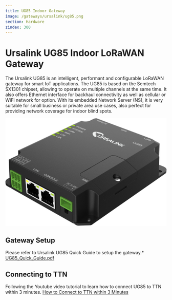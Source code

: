 ```yaml
---
title: UG85 Indoor Gateway
image: /gateways/ursalink/ug85.png
section: Hardware
zindex: 300
---
```


# Ursalink UG85 Indoor LoRaWAN Gateway

The Ursalink UG85 is an intelligent, performant and configurable LoRaWAN gateway for smart IoT applications. The UG85 is based on the Semtech SX1301 chipset, allowing to operate on multiple channels at the same time. It also offers Ethernet interface for backhaul connectivity as well as cellular or WiFi network for option. With its embedded Network Server (NS), it is very suitable for small business or private area use cases, also perfect for providing network coverage for indoor blind spots.

![Ursalink_UG85_Gateway](UG85.png)


## Gateway Setup

Please refer to Ursalink UG85 Quick Guide to setup the gateway.* [UG85_Quick_Guide.pdf](UG85_Quick_Guide.pdf)

## Connecting to TTN

Following the Youtube video tutorial to learn how to connect UG85 to TTN within 3 minutes. [How to Connect to TTN within 3 Minutes](https://www.youtube.com/watch?v=OklDvim2uKw&t=17s)
